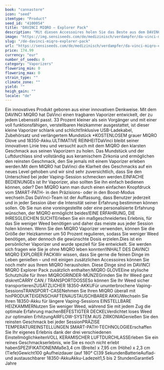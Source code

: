 ```yaml
---
book: "cannastore"
icon: "seed"
itemtype: "Product"
seed_id: "4100054"
title: "DAVINCI MIQRO – Explorer Pack"
description: "Mit diesen Accessoires holen Sie das Beste aus dem DAVINCI MIQRO heraus und erreichen so Ihr maßgeschneidertes Vaping-Erlebnis. Das DAVINCI MIQRO Explorer Pack gibt es hier."
image: "https://img.sensiseeds.com/de/medizinisch/verdampfer/da-vinci-miqro-explorer-pack-image.png"
slug: "/de-davinci-miqro-explorer-pack"
url: "https://sensiseeds.com/de/medizinisch/verdampfer/da-vinci-miqro-explorer-pack?a_aid=cannastore"
price: 174.99
currency: "eur"
number_of_seeds: 0
category: "Vaporizers"
flowering_min: 0
flowering_max: 0
strain_type: ""
climate_zone: ""
yield: ""
heigh_gain: ""
locale: "de"
---
```

Ein innovatives Produkt geboren aus einer innovativen Denkweise. Mit dem DAVINCI MIQRO hat DaVinci einen tragbaren Vaporizer entwickelt, der zu jedem Lebensstil passt. 33 Prozent kleiner als sein Vorgänger und mit einer voll funktionsfähigen, verstellbaren Heizkammer ausgestattet, ist dieser kleine Vaporizer schlank und schlicht!Inklusive USB-Ladekabel, Zubehörsatz und verlängertem Mundstück *KOSTENLOSEM grauer MIQRO Glove und 18350-Akku.ULTIMATIVE REINHEITDaVinci bleibt seiner innovativen Linie treu und versucht auch mit dem MIQRO den klarsten Geschmack aus seinen Vaporizern zu holen. Das Mundstück und der Luftdurchlass sind vollständig aus keramischem Zirkonia und ermöglichen den reinsten Geschmack, den Sie jemals mit einem Vaporizer erleben werden.Mit dem MIQRO hat DaVinci die Klarheit des Geschmacks auf ein neues Level gehoben und wir sind sehr zuversichtlich, dass Sie den Unterschied bei jeder Vaping-Session schmecken werden.EINFACHE BEDIENUNGEs ist Ihr Vaporizer, also sollten Sie ihn einfach bedienen können, oder? Den MIQRO kann man durch einen einfachen Knopfdruck vom SMART-PATH- in den Präzisions- oder in den Boost-Modus wechseln.Das DaVinci-Team ist der Auffassung, dass Benutzer jederzeit und in jeder Session über die Intensität seiner Erfahrung bestimmen können sollen. Ob Sie nun eine voreingestellte oder eine personalisierte Erfahrung wünschen, der MIQRO ermöglicht beides!EINE ERFAHRUNG, DIE IHRESGLEICHEN SUCHTErleben Sie ein maßgeschneidertes Erlebnis, für das Sie weniger Weed benötigen und daher das meiste aus jeder Session holen können. Wenn Sie den MIQRO Vaporizer verwenden, können Sie die Größe der Heizkammer um 50 Prozent regulieren, sodass Sie weniger Weed benötigen, aber dennoch die gewünschte Dosis erzielen.Dies ist ein persönlicher Vaporizer und wurde speziell für Sie entwickelt. Sie werden sich fragen wie Sie je ohne MIQRO leben konnten!INHALT DES DAVINCI MIQRO EXPLORER PACKWir wissen, dass Sie gerne die feinen Dinge im Leben genießen – und mit einigen zusätzlichen Accessoires können Sie noch mehr aus Ihrem MIQRO herausholen. Diese Dinge sind im DAVINCI MIQRO Explorer Pack zusätzlich enthalten:MIQRO GLOVEEine stylische Schutzhülle für Ihren MIQROGRINDER-MÜNZEGrinden Sie Ihr Weed ganz diskretCARRY CAN / TRANSPORTDOSSESo können Sie Ihr Weed sicher transportierenZUSÄTZLICHER 18350-AKKUFür ununterbrochene Vaping-SessionsTRANSPORT-CASENehmen Sie Ihren MIQRO überall mit hinPRODUKTEIGENSCHAFTENAUSTAUSCHBARER AKKUWechseln Sie Ihren 18350-Akku für längere Vaping-Sessions EINSTELLBARE HEIZKAMMERNutzen Sie weniger Weed, während Sie mit jedem Zug die optimale Erfahrung machenBEFESTIGTER DECKELVerdichtet loses Weed zur optimalen ErhitzungAIRFLOW-SYSTEM AUS ZIRKONIAGenießen Sie den reinsten Geschmack bei jeder SessionPRÄZISE TEMPERATUREINSTELLUNGEN SMART-PATH-TECHNOLOGIEErschaffen Sie Ihr eigenes Erlebnis dank der drei verschiedenen EinstellmöglichkeitenVOLL KERAMISCHER LUFTDURCHLASSErleben Sie ein reines Geschmackserlebnis, wie Sie es noch nicht erlebt habenSPEZIFIKATIONENMaße3,4 cm (Breite) x 7,95 cm (Höhe) x 2,3 cm (Tiefe)Gewicht100 gAufheizdauer (auf 180° C)39 SekundenBatterieAuflad- und austauschbarer 18350-AkkuAkku-Ladezeit1,5 bis 2 StundenGarantie5 Jahre
